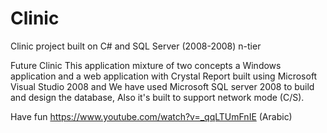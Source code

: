 # Clinic
Clinic project built on C# and SQL Server (2008-2008) n-tier


Future Clinic This application mixture of two concepts a Windows application and a web application with Crystal Report built using Microsoft Visual Studio 2008 and We have used Microsoft SQL server 2008 to build and design the database, Also it's built to support network mode (C/S).

Have fun https://www.youtube.com/watch?v=_qqLTUmFnIE  (Arabic)

